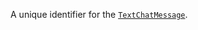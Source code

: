 A unique identifier for the [`TextChatMessage`](https://create.roblox.com/docs/reference/engine/classes/TextChatMessage).